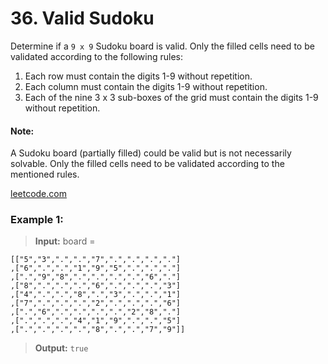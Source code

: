 # 36. Valid Sudoku

Determine if a `9 x 9` Sudoku board is valid. Only the filled cells need to be validated according to the following
rules:

1. Each row must contain the digits 1-9 without repetition.
2. Each column must contain the digits 1-9 without repetition.
3. Each of the nine 3 x 3 sub-boxes of the grid must contain the digits 1-9 without repetition.

#### Note:

A Sudoku board (partially filled) could be valid but is not necessarily solvable. Only the filled cells need to be
validated according to the mentioned rules.

[leetcode.com](https://leetcode.com/problems/valid-sudoku/description/)

### Example 1:

> **Input:** board = 
```
[["5","3",".",".","7",".",".",".","."]
,["6",".",".","1","9","5",".",".","."]
,[".","9","8",".",".",".",".","6","."]
,["8",".",".",".","6",".",".",".","3"]
,["4",".",".","8",".","3",".",".","1"]
,["7",".",".",".","2",".",".",".","6"]
,[".","6",".",".",".",".","2","8","."]
,[".",".",".","4","1","9",".",".","5"]
,[".",".",".",".","8",".",".","7","9"]]
```
> **Output:** `true`

